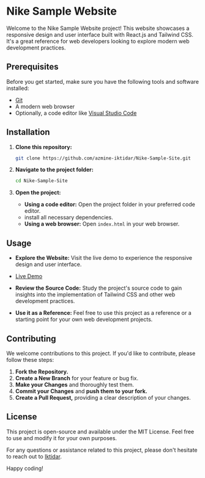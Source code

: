 # Nike Sample Website

Welcome to the Nike Sample Website project! This website showcases a responsive design and user interface built with React.js and Tailwind CSS. It's a great reference for web developers looking to explore modern web development practices.

## Prerequisites

Before you get started, make sure you have the following tools and software installed:

- [Git](https://git-scm.com/)
- A modern web browser
- Optionally, a code editor like [Visual Studio Code](https://code.visualstudio.com/)

## Installation

1. **Clone this repository:**

    ```bash
    git clone https://github.com/azmine-iktidar/Nike-Sample-Site.git
    ```

2. **Navigate to the project folder:**

    ```bash
    cd Nike-Sample-Site
    ```

3. **Open the project:**

    - **Using a code editor:** Open the project folder in your preferred code editor.
    - install all necessary dependencies.
    - **Using a web browser:** Open `index.html` in your web browser.

## Usage

- **Explore the Website:** Visit the live demo to experience the responsive design and user interface.
- [Live Demo](https://65364f6effd20e7cb7ea2909--dazzling-peony-382c75.netlify.app/)


- **Review the Source Code:** Study the project's source code to gain insights into the implementation of Tailwind CSS and other web development practices.

- **Use it as a Reference:** Feel free to use this project as a reference or a starting point for your own web development projects.

## Contributing

We welcome contributions to this project. If you'd like to contribute, please follow these steps:

1. **Fork the Repository.**
2. **Create a New Branch** for your feature or bug fix.
3. **Make your Changes** and thoroughly test them.
4. **Commit your Changes** and **push them to your fork.**
5. **Create a Pull Request,** providing a clear description of your changes.

## License

This project is open-source and available under the MIT License. Feel free to use and modify it for your own purposes.

For any questions or assistance related to this project, please don't hesitate to reach out to [Iktidar](https://wa.me/qr/ILZPHY5XD5LYM1).

Happy coding!
